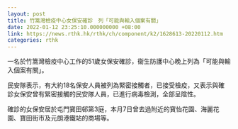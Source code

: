 ```yaml
---
layout: post
title: 竹篙灣檢疫中心女保安確診　列「可能與輸入個案有關」
date: 2022-01-12 23:25:10.000000000 +08:00
link: https://news.rthk.hk/rthk/ch/component/k2/1628613-20220112.htm
categories: rthk
---
```


一名於竹篙灣檢疫中心工作的51歲女保安確診，衞生防護中心晚上列為「可能與輸入個案有關」。

民安隊表示，有大約18名保安人員被列為緊密接觸者，已接受檢疫，又表示與確診女保安曾有緊密接觸的民安隊人員，已進行病毒檢測，全部呈陰性。

確診的女保安居於屯門寶田邨第3庭，本月7日曾去過附近的寶怡花園、海麗花園、寶田街市及元朗港鐵站的商場等。
